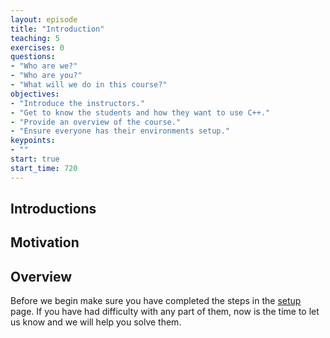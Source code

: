```yaml
---
layout: episode
title: "Introduction"
teaching: 5
exercises: 0
questions:
- "Who are we?"
- "Who are you?"
- "What will we do in this course?"
objectives:
- "Introduce the instructors."
- "Get to know the students and how they want to use C++."
- "Provide an overview of the course."
- "Ensure everyone has their environments setup."
keypoints:
- ""
start: true
start_time: 720
---
```


## Introductions


## Motivation


## Overview


Before we begin make sure you have completed the steps in the [setup](../setup) page. If you have had difficulty with any part of them, now is the time to let us know and we will help you solve them.
